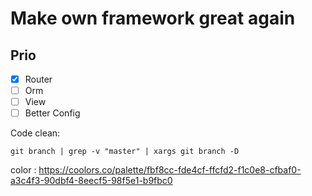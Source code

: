 # Make own framework great again

## Prio

- [x] Router
- [ ] Orm
- [ ] View
- [ ] Better Config

Code clean:

``
git branch | grep -v "master" | xargs git branch -D
``

color : https://coolors.co/palette/fbf8cc-fde4cf-ffcfd2-f1c0e8-cfbaf0-a3c4f3-90dbf4-8eecf5-98f5e1-b9fbc0